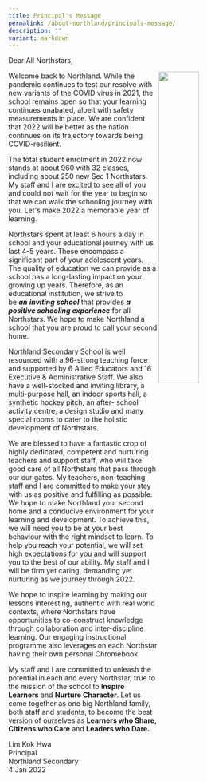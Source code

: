 ```yaml
---
title: Principal's Message
permalink: /about-northland/principals-message/
description: ""
variant: markdown
---
```

<p>Dear All Northstars,</p>
<img style="width: 40%;" src="/images/principal 2023.jpg" align="right">
<p>Welcome back to Northland. While the pandemic continues to test our resolve with new variants of the COVID virus in 2021, the school remains open so that your learning continues unabated, albeit with safety measurements in place. We are confident that 2022 will be better as the nation continues on its trajectory towards being COVID-resilient.</p>
<p>The total student enrolment in 2022 now stands at about 960 with 32 classes, including about 250 new Sec 1 Northstars. My staff and I are excited to see all of you and could not wait for the year to begin so that we can walk the schooling journey with you. Let's make 2022 a memorable year of learning.</p>
<p>Northstars spent at least 6 hours a day in school and your educational journey with us last 4-5 years. These encompass a significant part of your adolescent years. The quality of education we can provide as a school has a long-lasting impact on your growing up years. Therefore, as an educational institution, we strive to be&nbsp;<strong><em>an</em></strong>&nbsp;<strong><em>inviting school</em></strong>&nbsp;that provides&nbsp;<strong><em>a positive schooling experience</em></strong>&nbsp;for all Northstars. We hope to make Northland a school that you are proud to call your second home.</p>
<p>Northland&nbsp;Secondary School is well resourced with a 96-strong teaching force and supported by 6 Allied Educators and 16 Executive &amp; Administrative Staff. We also have a well-stocked and inviting library, a multi-purpose hall, an indoor sports hall, a synthetic hockey pitch, an after- school activity centre, a design studio and many special rooms to cater to the holistic development of Northstars.</p>
<p>We are blessed to have a fantastic crop of highly dedicated, competent and nurturing teachers and support staff, who will take good care of all Northstars that pass through our our gates. My teachers, non-teaching staff and I are committed to make your stay with us as positive and fulfilling as possible. We hope to make Northland your second home and a conducive environment for your learning and development. To achieve this, we will need you to be at your best behaviour with the right mindset to learn. To help you reach your potential, we will set high expectations for you and will support you to the best of our ability. My staff and I will be firm yet caring, demanding yet nurturing as we journey through 2022.</p>
<p>We hope to inspire learning by making our lessons interesting, authentic with real world contexts, where Northstars have opportunities to co-construct knowledge through collaboration and inter-discipline learning. Our engaging instructional programme also leverages on each Northstar having their own personal Chromebook.</p>
<p>My staff and I are committed to unleash the potential in each and every Northstar, true to the mission of the school to&nbsp;<strong>Inspire Learners</strong>&nbsp;and&nbsp;<strong>Nurture Character</strong>. Let us come together as one big Northland family, both staff and students, to become the best version of ourselves as&nbsp;<strong>Learners who Share, Citizens who Care</strong>&nbsp;and&nbsp;<strong>Leaders who Dare.</strong></p>
<p>Lim Kok Hwa<br>Principal<br>Northland Secondary<br>4 Jan 2022</p>